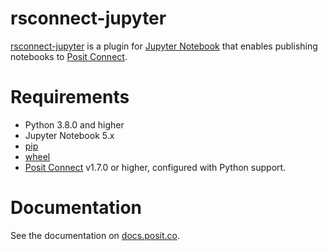 # rsconnect-jupyter

[rsconnect-jupyter](https://www.github.com/rstudio/rsconnect-jupyter/) is a
plugin for [Jupyter Notebook](https://jupyter.org/) that enables
publishing notebooks to [Posit
Connect](https://www.posit.co/products/enterprise/connect/).

# Requirements

- Python 3.8.0 and higher
- Jupyter Notebook 5.x
- [pip](https://pypi.org/project/pip/)
- [wheel](https://pypi.org/project/wheel/)
- [Posit Connect](https://www.posit.co/download/posit-connect/) v1.7.0
  or higher, configured with Python support.

# Documentation

See the documentation on [docs.posit.co](https://docs.posit.co/rsconnect-jupyter/).
